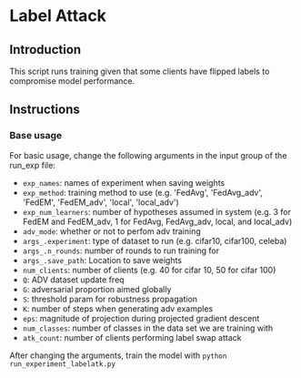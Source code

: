  # Label Attack
 
## Introduction

This script runs training given that some clients have flipped labels to compromise model performance.

## Instructions

### Base usage

For basic usage, change the following arguments in the input group of the run_exp file:
- ```exp_names```: names of experiment when saving weights
- ```exp_method```: training method to use (e.g. 'FedAvg', 'FedAvg_adv', 'FedEM', 'FedEM_adv', 'local', 'local_adv')
- ```exp_num_learners```: number of hypotheses assumed in system (e.g. 3 for FedEM and FedEM_adv, 1 for FedAvg, FedAvg_adv, local, and local_adv)
- ```adv_mode```: whether or not to perfom adv training
- ```args_.experiment```: type of dataset to run (e.g. cifar10, cifar100, celeba)
- ```args_.n_rounds```: number of rounds to run training for
- ```args_.save_path```: Location to save weights
- ```num_clients```: number of  clients (e.g. 40 for cifar 10, 50 for cifar 100)
- ```Q```: ADV dataset update freq
- ```G```: adversarial proportion aimed globally
- ```S```: threshold param for robustness propagation
- ```K```: number of steps when generating adv examples
- ```eps```: magnitude of projection during projected gradient descent
- ```num_classes```: number of classes in the data set we are training with
- ```atk_count```: number of clients performing label swap attack

After changing the arguments, train the model with
```python run_experiment_labelatk.py```
